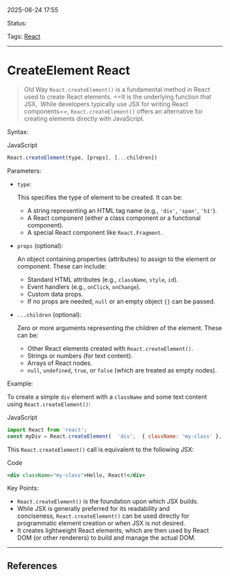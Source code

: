 
2025-06-24 17:55

Status:

Tags: [React](../../../3%20-%20Tags/React.md) 

---
# CreateElement React

> Old Way
`React.createElement()` is a fundamental method in React used to create React elements. ==It is the underlying function that JSX,  While developers typically use JSX for writing React components==, `React.createElement()` offers an alternative for creating elements directly with JavaScript.

Syntax:

JavaScript

```jsx
React.createElement(type, [props], [...children])
```

Parameters:

- `type`:
    
    This specifies the type of element to be created. It can be:
    
    - A string representing an HTML tag name (e.g., `'div'`, `'span'`, `'h1'`).
    - A React component (either a class component or a functional component).
    - A special React component like `React.Fragment`.
    
- `props` (optional):
    
    An object containing properties (attributes) to assign to the element or component. These can include:
    
    - Standard HTML attributes (e.g., `className`, `style`, `id`).
    - Event handlers (e.g., `onClick`, `onChange`).
    - Custom data props.
    - If no props are needed, `null` or an empty object `{}` can be passed.
    
- `...children` (optional):
    
    Zero or more arguments representing the children of the element. These can be:
    
    - Other React elements created with `React.createElement()`.
    - Strings or numbers (for text content).
    - Arrays of React nodes.
    - `null`, `undefined`, `true`, or `false` (which are treated as empty nodes). 
    

Example:

To create a simple `div` element with a `className` and some text content using `React.createElement()`:

JavaScript

```jsx
import React from 'react';
const myDiv = React.createElement(  'div',  { className: 'my-class' },  'Hello, React!');
```

This `React.createElement()` call is equivalent to the following JSX:

Code

```jsx
<div className="my-class">Hello, React!</div>
```

Key Points:

- `React.createElement()` is the foundation upon which JSX builds.
- While JSX is generally preferred for its readability and conciseness, `React.createElement()` can be used directly for programmatic element creation or when JSX is not desired.
- It creates lightweight React elements, which are then used by React DOM (or other renderers) to build and manage the actual DOM.

---
## References

